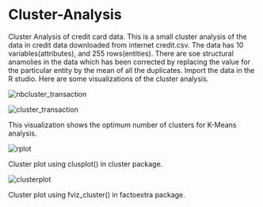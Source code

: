 # Cluster-Analysis
Cluster Analysis of credit card data.
This is a small cluster analysis of the data in credit data downloaded from internet credit.csv.
The data has 10 variables(attributes), and 255 rows(entities). There are soe structural anamolies in the data which has been corrected by replacing the value for the particular entity by the mean of all the duplicates.
Import the data in the R studio.
Here are some visualizations of the cluster analysis.

![nbcluster_transaction](https://user-images.githubusercontent.com/33694989/32950026-e055eb7c-cbca-11e7-9d94-1deecd990d3a.jpeg)


![cluster_transaction](https://user-images.githubusercontent.com/33694989/32950166-6aa0bcb2-cbcb-11e7-9053-9528ff127e23.jpeg)


This visualization shows the optimum number of clusters for K-Means analysis.



![rplot](https://user-images.githubusercontent.com/33694989/32950256-ba56bf86-cbcb-11e7-9e1e-8f2ee5ed2f59.jpeg)

Cluster plot using clusplot() in cluster package.

![clusterplot](https://user-images.githubusercontent.com/33694989/32950359-0f9c2ff8-cbcc-11e7-8b11-00c43b4d6424.jpeg)

Cluster plot using fviz_cluster() in factoextra package.



